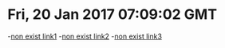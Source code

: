 # Fri, 20 Jan 2017 07:09:02 GMT
-[non exist link1](../nonexisted1.md)
-[non exist link2](../nonexisted2.md)
-[non exist link3](../nonexisted3.md)
